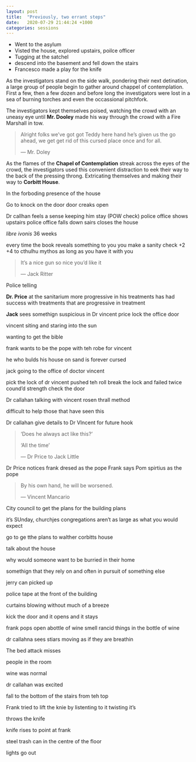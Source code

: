 ```yaml
---
layout: post
title:  "Previously, two errant steps"
date:   2020-07-29 21:44:24 +1000
categories: sessions
---
```


- Went to the asylum
- Visted the house, explored upstairs, poilce officer
- Tugging at the satchel
- descend into the basement and fell down the stairs
- Francesco made a play for the knife

As the investigators stand on the side walk, pondering their next detination, a large group of people begin to gather around chappel of contemplation. First a few, then a few dozen and before long the investigators were lost in a sea of burning torches and even the occassional pitchfork.

The investigators kept themselves poised, watching the crowd with an uneasy eye until <span class="npc"></span>**Mr. Dooley** made his way through the crowd with a Fire Marshall in tow.

> Alright folks we’ve got got Teddy here hand he’s given us the go ahead, we get get rid of this cursed place once and for all. 
> 
> &mdash; Mr. Doley

As the flames of the <span class="location"></span>**Chapel of Contemplation** streak across the eyes of the crowd, the investigators used this convenient distraction to eek their way to the back of the pressing throng. Extricating themselves and making their way to <span class="location"></span>**Corbitt House**.

In the forboding presence of the house

Go to knock on the door door creaks open

<span class="pc"></span>Dr callhan feels a sense keeping him stay (POW check) police office shows upstairs police office falls down sairs closes the house

<span class="spell"></span>*libre ivonis* 36 weeks

every time the book reveals something to you you make a sanity check +2 +4 to cthulhu mythos as long as you have it with you

> It’s a nice gun so nice you’d like it 
>
> &mdash; Jack Ritter

Police telling

<span class="npc"></span>**Dr. Price** at the sanitarium more progressive in his treatments has had success with treatments that are progressive in treatment

<span class="pc"></span>**Jack** sees somethign suspicious in Dr vincent price lock the office door

vincent siting and staring into the sun

wanting to get the bible

frank wants to be the pope with teh robe for vincent

he who bulds his house on sand is forever cursed

jack going to the office of doctor vincent

pick the lock of dr vincent pushed teh roll break the lock and failed twice cound’d strength check the door

Dr callahan talking with vincent rosen thrall method

difficult to help those that have seen this

Dr callahan give details to Dr VIncent for future hook

> ‘Does he always act like this?’
> 
> ‘All the time’ 
> 
> — Dr Price to Jack Little

<span class="npc"></span>Dr Price notices <span class="pc"></span>frank dresed as the pope Frank says Pom spirtius as the pope

> By his own hand, he will be worsened.
> 
> &mdash; Vincent Mancario

City council to get the plans for the building plans

it’s SUnday, churchjes congregations aren’t as large as what you would expect

go to ge tthe plans to walther corbitts house

talk about the house

why would someone want to be burried in their home

somethign that they rely on and often in pursuit of something else

jerry can picked up

police tape at the front of the building

curtains blowing without much of a breeze

kick the door and it opens and it stays

frank pops open abottle of wine smell rancid things in the bottle of wine

dr callahna sees stiars moving as if they are breathin

The bed attack misses

people in the room

wine was normal

dr callahan was excited

fall to the bottom of the stairs from teh top

Frank tried to lift the knie by listenting to it twisting it’s

throws the knife

knife rises to point at frank

steel trash can in the centre of the floor

lights go out
